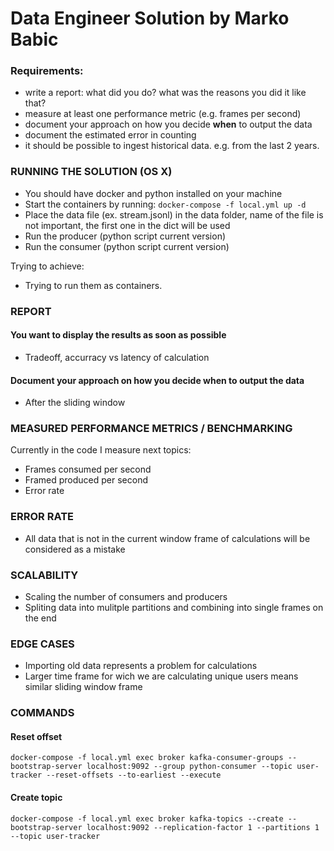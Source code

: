 # Data Engineer Solution by Marko Babic

### Requirements:
- write a report: what did you do? what was the reasons you did it like that?
- measure at least one performance metric (e.g. frames per second)
- document your approach on how you decide **when** to output the data 
- document the estimated error in counting
- it should be possible to ingest historical data. e.g. from the last 2 years.


### RUNNING THE SOLUTION (OS X)

- You should have docker and python installed on your machine
- Start the containers by running: ``` docker-compose -f local.yml up -d ```
- Place the data file (ex. stream.jsonl) in the data folder, name of the file is not important, the first one in the dict will be used
- Run the producer (python script current version)
- Run the consumer (python script current version)

Trying to achieve: 
- Trying to run them as containers.

### REPORT

#### You want to display the results as soon as possible

- Tradeoff, accurracy vs latency of calculation

#### Document your approach on how you decide when to output the data

- After the sliding window

### MEASURED PERFORMANCE METRICS / BENCHMARKING

Currently in the code I measure next topics:

- Frames consumed per second
- Framed produced per second
- Error rate 

### ERROR RATE

- All data that is not in the current window frame of calculations will be considered as a mistake

### SCALABILITY

- Scaling the number of consumers and producers
- Spliting data into mulitple partitions and combining into single frames on the end

###  EDGE CASES

- Importing old data represents a problem for calculations 
- Larger time frame for wich we are calculating unique users means similar sliding window frame 


### COMMANDS 

#### Reset offset

``` docker-compose -f local.yml exec broker kafka-consumer-groups --bootstrap-server localhost:9092 --group python-consumer --topic user-tracker --reset-offsets --to-earliest --execute ```

#### Create topic

``` docker-compose -f local.yml exec broker kafka-topics --create --bootstrap-server localhost:9092 --replication-factor 1 --partitions 1 --topic user-tracker ```
